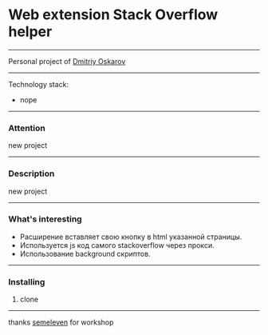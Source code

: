 
# Web extension Stack Overflow helper

---

Personal project of [Dmitriy Oskarov](http://frontendfrontier.com/)

---

Technology stack:

* nope

---

### Attention

new project

---

### Description

new project

---

### What's interesting

* Расширение вставляет свою кнопку в html указанной страницы.
* Используется js код самого stackoverflow через прокси.
* Использование background скриптов.

---

### Installing

1. clone

---

thanks [semeleven](https://career.habr.com/sem-eleven) for workshop